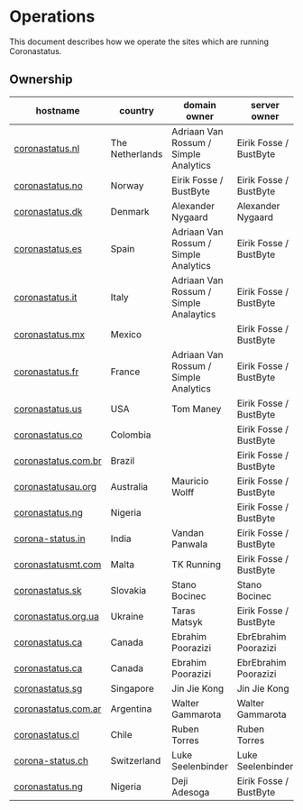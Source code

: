 # Operations
This document describes how we operate the sites which are running Coronastatus.

## Ownership

| hostname                                           | country         | domain owner                           | server owner           |
|----------------------------------------------------|-----------------|----------------------------------------|------------------------|
| [coronastatus.nl](https://coronastatus.nl)         | The Netherlands | Adriaan Van Rossum / Simple Analytics  | Eirik Fosse / BustByte |
| [coronastatus.no](https://coronastatus.no)         | Norway          | Eirik Fosse / BustByte                 | Eirik Fosse / BustByte |
| [coronastatus.dk](https://coronastatus.dk)         | Denmark         | Alexander Nygaard                      | Alexander Nygaard      |
| [coronastatus.es](https://coronastatus.es)         | Spain           | Adriaan Van Rossum / Simple Analytics  | Eirik Fosse / BustByte |
| [coronastatus.it](https://coronastatus.it)         | Italy           | Adriaan Van Rossum / Simple Analaytics | Eirik Fosse / BustByte |
| [coronastatus.mx](https://coronastatus.mx)         | Mexico          |                                        | Eirik Fosse / BustByte |
| [coronastatus.fr](https://coronastatus.fr)         | France          | Adriaan Van Rossum / Simple Analytics  | Eirik Fosse / BustByte |
| [coronastatus.us](https://coronastatus.us)         | USA             | Tom Maney                              | Eirik Fosse / BustByte |
| [coronastatus.co](https://coronastatus.co)         | Colombia        |                                        | Eirik Fosse / BustByte |
| [coronastatus.com.br](https://coronastatus.com.br) | Brazil          |                                        | Eirik Fosse / BustByte |
| [coronastatusau.org](https://coronastatusau.org)   | Australia       | Mauricio Wolff                         | Eirik Fosse / BustByte |
| [coronastatus.ng](https://coronastatus.ng)         | Nigeria         |                                        | Eirik Fosse / BustByte |
| [corona-status.in](https://corona-status.in)       | India           | Vandan Panwala                         | Eirik Fosse / BustByte |
| [coronastatusmt.com](https://coronastatusmt.com)   | Malta           | TK Running                             | Eirik Fosse / BustByte |
| [coronastatus.sk](https://coronastatus.sk)         | Slovakia        | Stano Bocinec                          | Stano Bocinec          |
| [coronastatus.org.ua](https://coronastatus.org.ua) | Ukraine         | Taras Matsyk                           | Eirik Fosse / BustByte |
| [coronastatus.ca](https://coronastatus.ca)         | Canada          | Ebrahim Poorazizi                      | EbrEbrahim Poorazizi   |
| [coronastatus.ca](https://coronastatus.ca)         | Canada          | Ebrahim Poorazizi                      | EbrEbrahim Poorazizi   |
| [coronastatus.sg](https://coronastatus.sg)         | Singapore       | Jin Jie Kong                           | Jin Jie Kong           |
| [coronastatus.com.ar](https://coronastatus.com.ar) | Argentina       | Walter Gammarota                       | Walter Gammarota       |
| [coronastatus.cl](https://coronastatus.cl)         | Chile           | Ruben Torres                           | Ruben Torres           |
| [corona-status.ch](https://corona-status.ch)       | Switzerland     | Luke Seelenbinder                      | Luke Seelenbinder      |
| [coronastatus.ng](https://coronastatus.ng)         | Nigeria         | Deji Adesoga                           | Eirik Fosse / BustByte |



